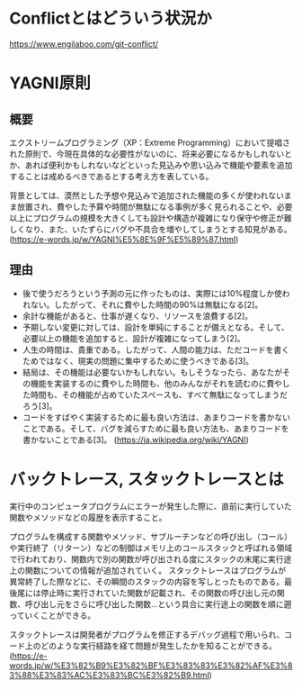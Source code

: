 # Conflictとはどういう状況か
https://www.engilaboo.com/git-conflict/

# YAGNI原則
## 概要
エクストリームプログラミング（XP：Extreme Programming）において提唱された原則で、今現在具体的な必要性がないのに、将来必要になるかもしれないとか、あれば便利かもしれないなどといった見込みや思い込みで機能や要素を追加することは戒めるべきであるとする考え方を表している。

背景としては、漠然とした予想や見込みで追加された機能の多くが使われないまま放置され、費やした予算や時間が無駄になる事例が多く見られることや、必要以上にプログラムの規模を大きくしても設計や構造が複雑になり保守や修正が難しくなり、また、いたずらにバグや不具合を増やしてしまうとする知見がある。
(https://e-words.jp/w/YAGNI%E5%8E%9F%E5%89%87.html)

## 理由
- 後で使うだろうという予測の元に作ったものは、実際には10%程度しか使われない。したがって、それに費やした時間の90%は無駄になる[2]。
- 余計な機能があると、仕事が遅くなり、リソースを浪費する[2]。
- 予期しない変更に対しては、設計を単純にすることが備えとなる。そして、必要以上の機能を追加すると、設計が複雑になってしまう[2]。
- 人生の時間は、貴重である。したがって、人間の能力は、ただコードを書くためではなく、現実の問題に集中するために使うべきである[3]。
- 結局は、その機能は必要ないかもしれない。もしそうなったら、あなたがその機能を実装するのに費やした時間も、他のみんながそれを読むのに費やした時間も、その機能が占めていたスペースも、すべて無駄になってしまうだろう[3]。
- コードをすばやく実装するために最も良い方法は、あまりコードを書かないことである。そして、バグを減らすために最も良い方法も、あまりコードを書かないことである[3]。
(https://ja.wikipedia.org/wiki/YAGNI)

# バックトレース, スタックトレースとは
実行中のコンピュータプログラムにエラーが発生した際に、直前に実行していた関数やメソッドなどの履歴を表示すること。

プログラムを構成する関数やメソッド、サブルーチンなどの呼び出し（コール）や実行終了（リターン）などの制御はメモリ上のコールスタックと呼ばれる領域で行われており、関数内で別の関数が呼び出される度にスタックの末尾に実行途上の関数についての情報が追加されていく。
スタックトレースはプログラムが異常終了した際などに、その瞬間のスタックの内容を写しとったものである。最後尾には停止時に実行されていた関数が記載され、その関数の呼び出し元の関数、呼び出し元をさらに呼び出した関数…という具合に実行途上の関数を順に遡っていくことができる。

スタックトレースは開発者がプログラムを修正するデバッグ過程で用いられ、コード上のどのような実行経路を経て問題が発生したかを知ることができる。
(https://e-words.jp/w/%E3%82%B9%E3%82%BF%E3%83%83%E3%82%AF%E3%83%88%E3%83%AC%E3%83%BC%E3%82%B9.html)

